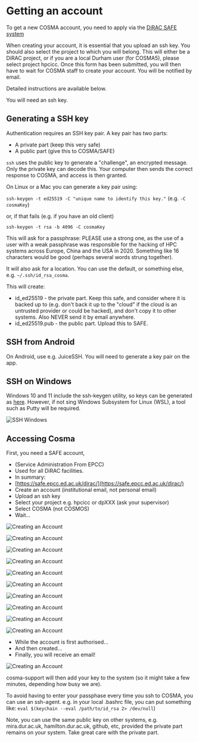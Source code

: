 # Getting an account

To get a new COSMA account, you need to apply via the [DiRAC SAFE
system](https://safe.epcc.ed.ac.uk/dirac/)

When creating your account, it is essential that you upload an ssh
key. You should also select the project to which you will belong. This
will either be a DiRAC project, or if you are a local Durham user (for
COSMA5), please select project hpcicc. Once this form has been
submitted, you will then have to wait for COSMA staff to create your
account. You will be notified by email.

Detailed instructions are available below.

You will need an ssh key.

## Generating a SSH key

Authentication requires an SSH key pair. A key pair has two parts:

- A private part (keep this very safe)
- A public part (give this to COSMA/SAFE)

`ssh` uses the public key to generate a "challenge", an encrypted
 message. Only the private key can decode this. Your computer then
 sends the correct response to COSMA, and access is then granted.

On Linux or a Mac you can generate a key pair using:

``ssh-keygen -t ed25519 -C "unique name to identify this key."`` (e.g. ``-C cosmaKey``)

or, if that fails (e.g. if you have an old client)

``ssh-keygen -t rsa -b 4096 -C cosmaKey``

This will ask for a passphrase: PLEASE use a strong one, as the use of
a user with a weak passphrase was responsible for the hacking of HPC
systems across Europe, China and the USA in 2020. Something like 16
characters would be good (perhaps several words strung together).

It will also ask for a location. You can use the default, or something else, e.g. `~/.ssh/id_rsa_cosma`.

This will create:

- id_ed25519 - the private part.  Keep this safe, and consider where it is backed up to (e.g. don't back it up to the "cloud" if the cloud is an untrusted provider or could be hacked), and don't copy it to other systems.  Also NEVER send it by email anywhere.
- id_ed25519.pub - the public part.  Upload this to SAFE.

## SSH from Android

On Android, use e.g. JuiceSSH. You will need to generate a key pair on
the app.

## SSH on Windows

Windows 10 and 11 include the ssh-keygen utility, so keys can be
generated as [here](files/COSMAWindows10sshDocumentation.pdf).  However, if not sing Windows Subsystem for Linux (WSL), a tool such as Putty
will be required.



![SSH Windows](images/sshwin.png)

## Accessing Cosma

First, you need a SAFE account,

- (Service Administration From EPCC)
- Used for all DiRAC facilities.
- In summary: 
 - [https://safe.epcc.ed.ac.uk/dirac/](https://safe.epcc.ed.ac.uk/dirac/)
 - Create an account (institutional email, not personal email)
 - Upload an ssh key
  - Select your project e.g. hpcicc or dpXXX (ask your supervisor)
  - Select COSMA (not COSMOS)
  - Wait...

![Creating an Account](images/account1.png)

![Creating an Account](images/account2.png)

![Creating an Account](images/account3.png)

![Creating an Account](images/account4.png)

![Creating an Account](images/account5.png)

![Creating an Account](images/account6.png)

![Creating an Account](images/account7.png)

![Creating an Account](images/account8.png)

![Creating an Account](images/account9.png)

![Creating an Account](images/account10.png)

  - While the account is first authorised...
  - And then created...
  - Finally, you will receive an email!

![Creating an Account](images/account11.png)

cosma-support will then add your key to the system (so it might take a
few minutes, depending how busy we are).

To avoid having to enter your passphase every time you ssh to COSMA,
you can use an ssh-agent. e.g. in your local .bashrc file, you can put
something like: `eval $(keychain --eval /path/to/id_rsa 2> /dev/null`)

Note, you can use the same public key on other systems,
e.g. mira.dur.ac.uk, hamilton.dur.ac.uk, github, etc, provided the
private part remains on your system.  Take great care with the private
part.
